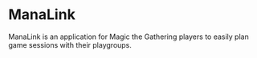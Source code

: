 # ManaLink
ManaLink is an application for Magic the Gathering players to easily plan game sessions with their playgroups.
